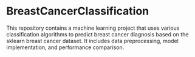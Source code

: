 # BreastCancerClassification
This repository contains a machine learning project that uses various classification algorithms to predict breast cancer diagnosis based on the sklearn breast cancer dataset. It includes data preprocessing, model implementation, and performance comparison.
